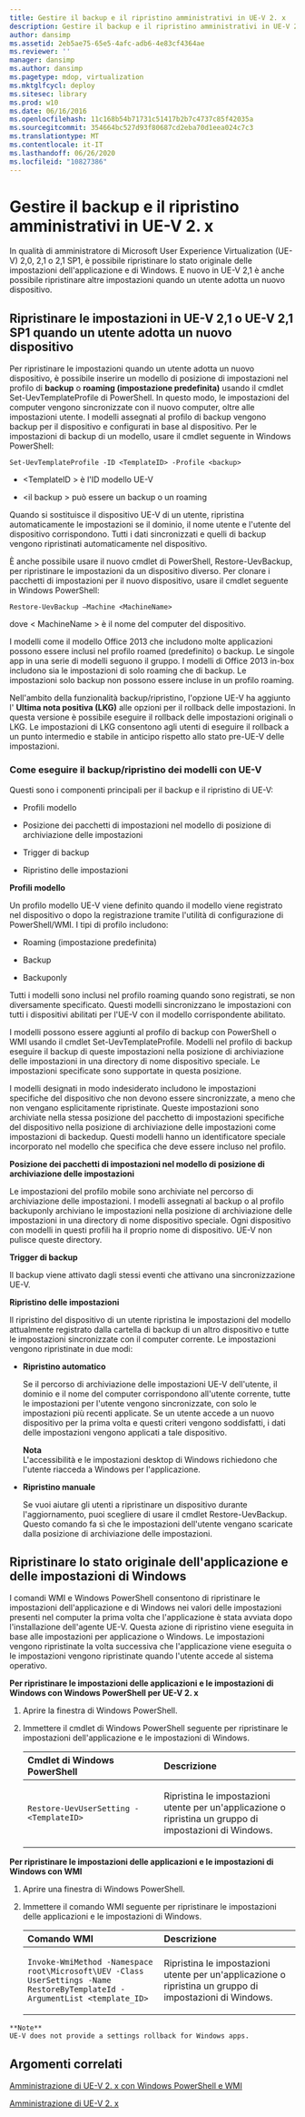 ```yaml
---
title: Gestire il backup e il ripristino amministrativi in UE-V 2. x
description: Gestire il backup e il ripristino amministrativi in UE-V 2. x
author: dansimp
ms.assetid: 2eb5ae75-65e5-4afc-adb6-4e83cf4364ae
ms.reviewer: ''
manager: dansimp
ms.author: dansimp
ms.pagetype: mdop, virtualization
ms.mktglfcycl: deploy
ms.sitesec: library
ms.prod: w10
ms.date: 06/16/2016
ms.openlocfilehash: 11c168b54b71731c51417b2b7c4737c85f42035a
ms.sourcegitcommit: 354664bc527d93f80687cd2eba70d1eea024c7c3
ms.translationtype: MT
ms.contentlocale: it-IT
ms.lasthandoff: 06/26/2020
ms.locfileid: "10827386"
---
```

# Gestire il backup e il ripristino amministrativi in UE-V 2. x


In qualità di amministratore di Microsoft User Experience Virtualization (UE-V) 2,0, 2,1 o 2,1 SP1, è possibile ripristinare lo stato originale delle impostazioni dell'applicazione e di Windows. E nuovo in UE-V 2,1 è anche possibile ripristinare altre impostazioni quando un utente adotta un nuovo dispositivo.

## Ripristinare le impostazioni in UE-V 2,1 o UE-V 2,1 SP1 quando un utente adotta un nuovo dispositivo


Per ripristinare le impostazioni quando un utente adotta un nuovo dispositivo, è possibile inserire un modello di posizione di impostazioni nel profilo di **backup** o **roaming (impostazione predefinita)** usando il cmdlet Set-UevTemplateProfile di PowerShell. In questo modo, le impostazioni del computer vengono sincronizzate con il nuovo computer, oltre alle impostazioni utente. I modelli assegnati al profilo di backup vengono backup per il dispositivo e configurati in base al dispositivo. Per le impostazioni di backup di un modello, usare il cmdlet seguente in Windows PowerShell:

``` syntax
Set-UevTemplateProfile -ID <TemplateID> -Profile <backup>
```

-   &lt;TemplateID &gt; è l'ID modello UE-V

-   &lt;il backup &gt; può essere un backup o un roaming

Quando si sostituisce il dispositivo UE-V di un utente, ripristina automaticamente le impostazioni se il dominio, il nome utente e l'utente del dispositivo corrispondono. Tutti i dati sincronizzati e quelli di backup vengono ripristinati automaticamente nel dispositivo.

È anche possibile usare il nuovo cmdlet di PowerShell, Restore-UevBackup, per ripristinare le impostazioni da un dispositivo diverso. Per clonare i pacchetti di impostazioni per il nuovo dispositivo, usare il cmdlet seguente in Windows PowerShell:

``` syntax
Restore-UevBackup –Machine <MachineName>
```

dove &lt; MachineName &gt; è il nome del computer del dispositivo.

I modelli come il modello Office 2013 che includono molte applicazioni possono essere inclusi nel profilo roamed (predefinito) o backup. Le singole app in una serie di modelli seguono il gruppo. I modelli di Office 2013 in-box includono sia le impostazioni di solo roaming che di backup. Le impostazioni solo backup non possono essere incluse in un profilo roaming.

Nell'ambito della funzionalità backup/ripristino, l'opzione UE-V ha aggiunto l' **Ultima nota positiva (LKG)** alle opzioni per il rollback delle impostazioni. In questa versione è possibile eseguire il rollback delle impostazioni originali o LKG. Le impostazioni di LKG consentono agli utenti di eseguire il rollback a un punto intermedio e stabile in anticipo rispetto allo stato pre-UE-V delle impostazioni.

### Come eseguire il backup/ripristino dei modelli con UE-V

Questi sono i componenti principali per il backup e il ripristino di UE-V:

-   Profili modello

-   Posizione dei pacchetti di impostazioni nel modello di posizione di archiviazione delle impostazioni

-   Trigger di backup

-   Ripristino delle impostazioni

**Profili modello**

Un profilo modello UE-V viene definito quando il modello viene registrato nel dispositivo o dopo la registrazione tramite l'utilità di configurazione di PowerShell/WMI. I tipi di profilo includono:

-   Roaming (impostazione predefinita)

-   Backup

-   Backuponly

Tutti i modelli sono inclusi nel profilo roaming quando sono registrati, se non diversamente specificato. Questi modelli sincronizzano le impostazioni con tutti i dispositivi abilitati per l'UE-V con il modello corrispondente abilitato.

I modelli possono essere aggiunti al profilo di backup con PowerShell o WMI usando il cmdlet Set-UevTemplateProfile. Modelli nel profilo di backup eseguire il backup di queste impostazioni nella posizione di archiviazione delle impostazioni in una directory di nome dispositivo speciale. Le impostazioni specificate sono supportate in questa posizione.

I modelli designati in modo indesiderato includono le impostazioni specifiche del dispositivo che non devono essere sincronizzate, a meno che non vengano esplicitamente ripristinate. Queste impostazioni sono archiviate nella stessa posizione del pacchetto di impostazioni specifiche del dispositivo nella posizione di archiviazione delle impostazioni come impostazioni di backedup. Questi modelli hanno un identificatore speciale incorporato nel modello che specifica che deve essere incluso nel profilo.

**Posizione dei pacchetti di impostazioni nel modello di posizione di archiviazione delle impostazioni**

Le impostazioni del profilo mobile sono archiviate nel percorso di archiviazione delle impostazioni. I modelli assegnati al backup o al profilo backuponly archiviano le impostazioni nella posizione di archiviazione delle impostazioni in una directory di nome dispositivo speciale. Ogni dispositivo con modelli in questi profili ha il proprio nome di dispositivo. UE-V non pulisce queste directory.

**Trigger di backup**

Il backup viene attivato dagli stessi eventi che attivano una sincronizzazione UE-V.

**Ripristino delle impostazioni**

Il ripristino del dispositivo di un utente ripristina le impostazioni del modello attualmente registrato dalla cartella di backup di un altro dispositivo e tutte le impostazioni sincronizzate con il computer corrente. Le impostazioni vengono ripristinate in due modi:

-   **Ripristino automatico**

    Se il percorso di archiviazione delle impostazioni UE-V dell'utente, il dominio e il nome del computer corrispondono all'utente corrente, tutte le impostazioni per l'utente vengono sincronizzate, con solo le impostazioni più recenti applicate. Se un utente accede a un nuovo dispositivo per la prima volta e questi criteri vengono soddisfatti, i dati delle impostazioni vengono applicati a tale dispositivo.

    **Nota**  
    L'accessibilità e le impostazioni desktop di Windows richiedono che l'utente riacceda a Windows per l'applicazione.



-   **Ripristino manuale**

    Se vuoi aiutare gli utenti a ripristinare un dispositivo durante l'aggiornamento, puoi scegliere di usare il cmdlet Restore-UevBackup. Questo comando fa sì che le impostazioni dell'utente vengano scaricate dalla posizione di archiviazione delle impostazioni.

## Ripristinare lo stato originale dell'applicazione e delle impostazioni di Windows


I comandi WMI e Windows PowerShell consentono di ripristinare le impostazioni dell'applicazione e di Windows nei valori delle impostazioni presenti nel computer la prima volta che l'applicazione è stata avviata dopo l'installazione dell'agente UE-V. Questa azione di ripristino viene eseguita in base alle impostazioni per applicazione o Windows. Le impostazioni vengono ripristinate la volta successiva che l'applicazione viene eseguita o le impostazioni vengono ripristinate quando l'utente accede al sistema operativo.

**Per ripristinare le impostazioni delle applicazioni e le impostazioni di Windows con Windows PowerShell per UE-V 2. x**

1.  Aprire la finestra di Windows PowerShell.

2.  Immettere il cmdlet di Windows PowerShell seguente per ripristinare le impostazioni dell'applicazione e le impostazioni di Windows.

    <table>
    <colgroup>
    <col width="50%" />
    <col width="50%" />
    </colgroup>
    <thead>
    <tr class="header">
    <th align="left"><strong>Cmdlet di Windows PowerShell</strong></th>
    <th align="left"><strong>Descrizione</strong></th>
    </tr>
    </thead>
    <tbody>
    <tr class="odd">
    <td align="left"><p><code>Restore-UevUserSetting -&lt;TemplateID&gt;</code></p></td>
    <td align="left"><p>Ripristina le impostazioni utente per un'applicazione o ripristina un gruppo di impostazioni di Windows.</p></td>
    </tr>
    </tbody>
    </table>



**Per ripristinare le impostazioni delle applicazioni e le impostazioni di Windows con WMI**

1.  Aprire una finestra di Windows PowerShell.

2.  Immettere il comando WMI seguente per ripristinare le impostazioni delle applicazioni e le impostazioni di Windows.

    <table>
    <colgroup>
    <col width="50%" />
    <col width="50%" />
    </colgroup>
    <thead>
    <tr class="header">
    <th align="left"><strong>Comando WMI</strong></th>
    <th align="left"><strong>Descrizione</strong></th>
    </tr>
    </thead>
    <tbody>
    <tr class="odd">
    <td align="left"><p><code>Invoke-WmiMethod -Namespace root\Microsoft\UEV -Class UserSettings -Name RestoreByTemplateId -ArgumentList &lt;template_ID&gt;</code></p></td>
    <td align="left"><p>Ripristina le impostazioni utente per un'applicazione o ripristina un gruppo di impostazioni di Windows.</p></td>
    </tr>
    </tbody>
    </table>



~~~
**Note**  
UE-V does not provide a settings rollback for Windows apps.
~~~








## Argomenti correlati


[Amministrazione di UE-V 2. x con Windows PowerShell e WMI](administering-ue-v-2x-with-windows-powershell-and-wmi-both-uevv2.md)

[Amministrazione di UE-V 2. x](administering-ue-v-2x-new-uevv2.md)









